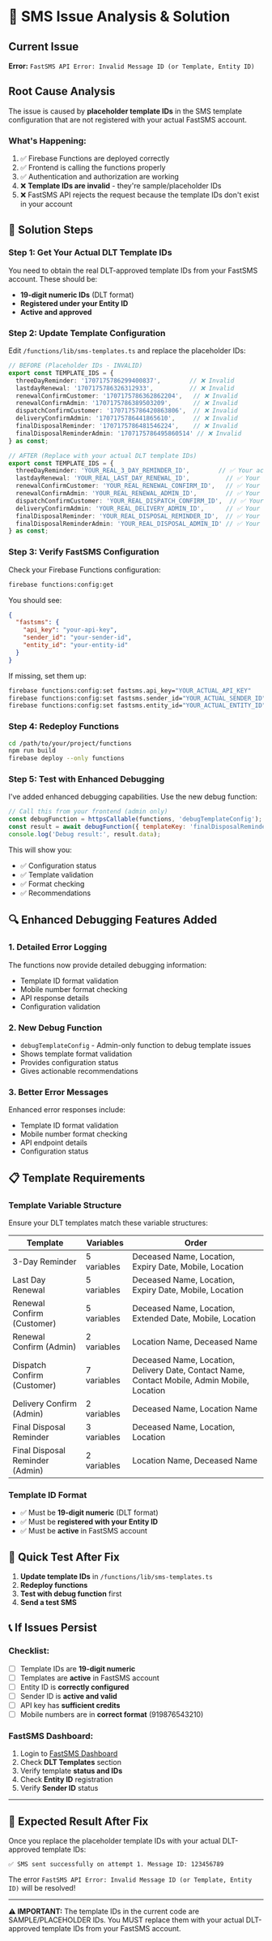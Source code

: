 # 🚨 SMS Issue Analysis & Solution

## **Current Issue**
**Error:** `FastSMS API Error: Invalid Message ID (or Template, Entity ID)`

## **Root Cause Analysis**
The issue is caused by **placeholder template IDs** in the SMS template configuration that are not registered with your actual FastSMS account.

### **What's Happening:**
1. ✅ Firebase Functions are deployed correctly
2. ✅ Frontend is calling the functions properly  
3. ✅ Authentication and authorization are working
4. ❌ **Template IDs are invalid** - they're sample/placeholder IDs
5. ❌ FastSMS API rejects the request because the template IDs don't exist in your account

## **🔧 Solution Steps**

### **Step 1: Get Your Actual DLT Template IDs**

You need to obtain the real DLT-approved template IDs from your FastSMS account. These should be:
- **19-digit numeric IDs** (DLT format)
- **Registered under your Entity ID**
- **Active and approved**

### **Step 2: Update Template Configuration**

Edit `/functions/lib/sms-templates.ts` and replace the placeholder IDs:

```typescript
// BEFORE (Placeholder IDs - INVALID)
export const TEMPLATE_IDS = {
  threeDayReminder: '1707175786299400837',        // ❌ Invalid
  lastdayRenewal: '1707175786326312933',          // ❌ Invalid
  renewalConfirmCustomer: '1707175786362862204',   // ❌ Invalid
  renewalConfirmAdmin: '1707175786389503209',      // ❌ Invalid
  dispatchConfirmCustomer: '1707175786420863806',  // ❌ Invalid
  deliveryConfirmAdmin: '1707175786441865610',     // ❌ Invalid
  finalDisposalReminder: '1707175786481546224',    // ❌ Invalid
  finalDisposalReminderAdmin: '1707175786495860514' // ❌ Invalid
} as const;

// AFTER (Replace with your actual DLT template IDs)
export const TEMPLATE_IDS = {
  threeDayReminder: 'YOUR_REAL_3_DAY_REMINDER_ID',        // ✅ Your actual ID
  lastdayRenewal: 'YOUR_REAL_LAST_DAY_RENEWAL_ID',          // ✅ Your actual ID
  renewalConfirmCustomer: 'YOUR_REAL_RENEWAL_CONFIRM_ID',   // ✅ Your actual ID
  renewalConfirmAdmin: 'YOUR_REAL_RENEWAL_ADMIN_ID',        // ✅ Your actual ID
  dispatchConfirmCustomer: 'YOUR_REAL_DISPATCH_CONFIRM_ID',  // ✅ Your actual ID
  deliveryConfirmAdmin: 'YOUR_REAL_DELIVERY_ADMIN_ID',      // ✅ Your actual ID
  finalDisposalReminder: 'YOUR_REAL_DISPOSAL_REMINDER_ID',  // ✅ Your actual ID
  finalDisposalReminderAdmin: 'YOUR_REAL_DISPOSAL_ADMIN_ID' // ✅ Your actual ID
} as const;
```

### **Step 3: Verify FastSMS Configuration**

Check your Firebase Functions configuration:

```bash
firebase functions:config:get
```

You should see:
```json
{
  "fastsms": {
    "api_key": "your-api-key",
    "sender_id": "your-sender-id", 
    "entity_id": "your-entity-id"
  }
}
```

If missing, set them up:
```bash
firebase functions:config:set fastsms.api_key="YOUR_ACTUAL_API_KEY"
firebase functions:config:set fastsms.sender_id="YOUR_ACTUAL_SENDER_ID"
firebase functions:config:set fastsms.entity_id="YOUR_ACTUAL_ENTITY_ID"
```

### **Step 4: Redeploy Functions**

```bash
cd /path/to/your/project/functions
npm run build
firebase deploy --only functions
```

### **Step 5: Test with Enhanced Debugging**

I've added enhanced debugging capabilities. Use the new debug function:

```javascript
// Call this from your frontend (admin only)
const debugFunction = httpsCallable(functions, 'debugTemplateConfig');
const result = await debugFunction({ templateKey: 'finalDisposalReminder' });
console.log('Debug result:', result.data);
```

This will show you:
- ✅ Configuration status
- ✅ Template validation
- ✅ Format checking
- ✅ Recommendations

## **🔍 Enhanced Debugging Features Added**

### **1. Detailed Error Logging**
The functions now provide detailed debugging information:
- Template ID format validation
- Mobile number format checking  
- API response details
- Configuration validation

### **2. New Debug Function**
- `debugTemplateConfig` - Admin-only function to debug template issues
- Shows template format validation
- Provides configuration status
- Gives actionable recommendations

### **3. Better Error Messages**
Enhanced error responses include:
- Template ID format validation
- Mobile number format checking
- API endpoint details
- Configuration status

## **📋 Template Requirements**

### **Template Variable Structure**
Ensure your DLT templates match these variable structures:

| Template | Variables | Order |
|----------|-----------|-------|
| 3-Day Reminder | 5 variables | Deceased Name, Location, Expiry Date, Mobile, Location |
| Last Day Renewal | 5 variables | Deceased Name, Location, Expiry Date, Mobile, Location |
| Renewal Confirm (Customer) | 5 variables | Deceased Name, Location, Extended Date, Mobile, Location |
| Renewal Confirm (Admin) | 2 variables | Location Name, Deceased Name |
| Dispatch Confirm (Customer) | 7 variables | Deceased Name, Location, Delivery Date, Contact Name, Contact Mobile, Admin Mobile, Location |
| Delivery Confirm (Admin) | 2 variables | Deceased Name, Location Name |
| Final Disposal Reminder | 3 variables | Deceased Name, Location, Location |
| Final Disposal Reminder (Admin) | 2 variables | Location Name, Deceased Name |

### **Template ID Format**
- ✅ Must be **19-digit numeric** (DLT format)
- ✅ Must be **registered with your Entity ID**
- ✅ Must be **active** in FastSMS account

## **🚀 Quick Test After Fix**

1. **Update template IDs** in `/functions/lib/sms-templates.ts`
2. **Redeploy functions**
3. **Test with debug function** first
4. **Send a test SMS**

## **📞 If Issues Persist**

### **Checklist:**
- [ ] Template IDs are **19-digit numeric**
- [ ] Templates are **active** in FastSMS account
- [ ] Entity ID is **correctly configured**
- [ ] Sender ID is **active and valid**
- [ ] API key has **sufficient credits**
- [ ] Mobile numbers are in **correct format** (919876543210)

### **FastSMS Dashboard:**
1. Login to [FastSMS Dashboard](https://www.fast2sms.com/)
2. Check **DLT Templates** section
3. Verify template **status and IDs**
4. Check **Entity ID** registration
5. Verify **Sender ID** status

---

## **🎯 Expected Result After Fix**

Once you replace the placeholder template IDs with your actual DLT-approved template IDs:

```
✅ SMS sent successfully on attempt 1. Message ID: 123456789
```

The error `FastSMS API Error: Invalid Message ID (or Template, Entity ID)` will be resolved!

---

**⚠️ IMPORTANT:** The template IDs in the current code are SAMPLE/PLACEHOLDER IDs. You MUST replace them with your actual DLT-approved template IDs from your FastSMS account.